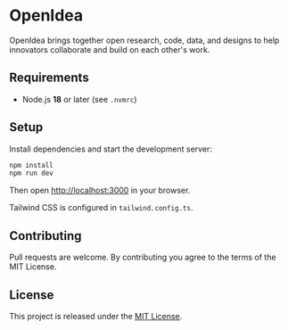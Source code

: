 # OpenIdea

OpenIdea brings together open research, code, data, and designs to help innovators collaborate and build on each other's work.

## Requirements

- Node.js **18** or later (see `.nvmrc`)

## Setup

Install dependencies and start the development server:

```bash
npm install
npm run dev
```

Then open [http://localhost:3000](http://localhost:3000) in your browser.

Tailwind CSS is configured in `tailwind.config.ts`.

## Contributing

Pull requests are welcome. By contributing you agree to the terms of the MIT License.

## License

This project is released under the [MIT License](LICENSE).
